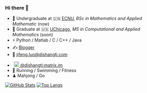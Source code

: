 ### Hi there 👋

- 🏫 Undergraduate at 🇨🇳 [ECNU](https://www.ecnu.edu.cn), _BSc in Mathematics and Applied Mathematic_ (now)
- 🍻 Graduate at 🇺🇸 [UChicago](https://www.uchicago.edu/en), _MS in Computational and Applied Mathematics_ (soon)
- ⚡ Python / Matlab / C / C++ / Java
- ✍️&nbsp;[Blogger](https://blog.dishangti.com/)
- 📨 <a href="mailto:jifeng.luo@dishangti.com">jifeng.luo@dishangti.com</a>
<!--
- &nbsp;<img alt="Mastodon logo" src="https://joinmastodon.org/logos/logo-purple.svg" width="18" height="18" /><a href="https://m.cmx.im/@dishangti">&nbsp;@​dishangti@​m.cmx.im</a>
-->
- &nbsp;<img alt="Mastodon logo" src="https://element.io/images/logo-mark-primary.svg" width="18" height="18" /><a href="https://matrix.to/#/@dishangti:matrix.im">&nbsp;@​dishangti:matrix.im</a>
- 🏃 Running / Swimming / Fitness
- ♟ Mahjong / Go

[![GitHub Stats](https://github-readme-stats.vercel.app/api?username=dishangti&show_icons=true&theme=tokyonight)]() [![Top Langs](https://github-readme-stats.vercel.app/api/top-langs/?username=dishangti&layout=compact&theme=tokyonight)](https://github.com/dishangti/github-readme-stats)
